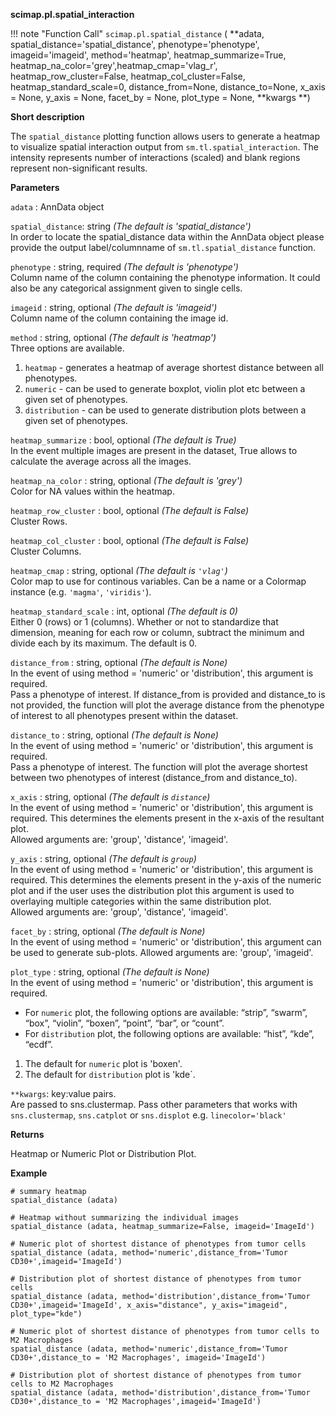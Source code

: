 **scimap.pl.spatial_interaction**

!!! note "Function Call"
    `scimap.pl.spatial_distance` (
      **adata, 
      spatial_distance='spatial_distance', 
      phenotype='phenotype', imageid='imageid', 
      method='heatmap', heatmap_summarize=True, 
      heatmap_na_color='grey',heatmap_cmap='vlag_r', 
      heatmap_row_cluster=False, heatmap_col_cluster=False, 
      heatmap_standard_scale=0, distance_from=None, 
      distance_to=None, x_axis = None, y_axis = None, 
      facet_by = None, plot_type = None, 
      **kwargs **)

**Short description**

The `spatial_distance` plotting function allows users to generate a heatmap to visualize spatial interaction output from
`sm.tl.spatial_interaction`. The intensity represents number of interactions (scaled) 
and blank regions represent non-significant results.

**Parameters**

`adata` : AnnData object  

`spatial_distance`: string *(The default is 'spatial_distance')*  
In order to locate the spatial_distance data within the AnnData object please provide the output 
label/columnname of `sm.tl.spatial_distance` function.

`phenotype` : string, required *(The default is 'phenotype')*  
Column name of the column containing the phenotype information. 
It could also be any categorical assignment given to single cells. 

`imageid` : string, optional *(The default is 'imageid')*  
Column name of the column containing the image id.

`method` : string, optional *(The default is 'heatmap')*  
Three options are available.  
1) `heatmap` - generates a heatmap of average shortest distance between all phenotypes.  
2) `numeric` - can be used to generate boxplot, violin plot etc between a given set of phenotypes.  
3) `distribution` - can be used to generate distribution plots between a given set of phenotypes.  

`heatmap_summarize` : bool, optional *(The default is True)*   
In the event multiple images are present in the dataset, True allows to calculate the 
average across all the images.

`heatmap_na_color` : string, optional *(The default is 'grey')*  
Color for NA values within the heatmap.

`heatmap_row_cluster` : bool, optional *(The default is False)*  
Cluster Rows.

`heatmap_col_cluster` : bool, optional *(The default is False)*  
Cluster Columns. 

`heatmap_cmap` : string, optional *(The default is `'vlag'`)*  
Color map to use for continous variables. Can be a name or a Colormap 
instance (e.g. `'magma'`, `'viridis'`). 

`heatmap_standard_scale` : int, optional *(The default is 0)*  
Either 0 (rows) or 1 (columns). Whether or not to standardize that dimension, 
meaning for each row or column, subtract the minimum and divide each by its maximum. The default is 0.
      
`distance_from` : string, optional *(The default is None)*  
In the event of using method = 'numeric' or 'distribution', this argument is required.  
Pass a phenotype of interest. If distance_from is provided and distance_to is not provided,
the function will plot the average distance from the phenotype of interest to all
phenotypes present within the dataset.

`distance_to` : string, optional *(The default is None)*  
In the event of using method = 'numeric' or 'distribution', this argument is required.  
Pass a phenotype of interest. The function will plot the average shortest between two phenotypes of
interest (distance_from and distance_to).

`x_axis` : string, optional *(The default is `distance`)*  
In the event of using method = 'numeric' or 'distribution', this argument is required.
This determines the elements present in the x-axis of the resultant plot.  
Allowed arguments are: 'group', 'distance', 'imageid'.

`y_axis` : string, optional *(The default is `group`)*  
In the event of using method = 'numeric' or 'distribution', this argument is required.
This determines the elements present in the y-axis of the numeric plot and if the user uses the distribution
plot this argument is used to overlaying multiple categories within the same distribution plot.  
Allowed arguments are: 'group', 'distance', 'imageid'.

`facet_by` : string, optional *(The default is None)*  
In the event of using method = 'numeric' or 'distribution', this argument can be used to
generate sub-plots. Allowed arguments are: 'group', 'imageid'.

`plot_type` : string, optional *(The default is None)*  
In the event of using method = 'numeric' or 'distribution', this argument is required.  
- For `numeric` plot, the following options are available: “strip”, “swarm”, “box”, “violin”, “boxen”, “point”, “bar”, or “count”.  
- For `distribution` plot, the following options are available: “hist”, “kde”, “ecdf”.  
1) The default for `numeric` plot is 'boxen'.  
2) The default for `distribution` plot is 'kde`.  

`**kwargs`: key:value pairs.  
Are passed to sns.clustermap. Pass other parameters that works with `sns.clustermap`, `sns.catplot` or `sns.displot`
e.g. `linecolor='black'`
 

**Returns**

Heatmap or Numeric Plot or Distribution Plot.

**Example**

```
# summary heatmap
spatial_distance (adata)
    
# Heatmap without summarizing the individual images
spatial_distance (adata, heatmap_summarize=False, imageid='ImageId')
    
# Numeric plot of shortest distance of phenotypes from tumor cells
spatial_distance (adata, method='numeric',distance_from='Tumor CD30+',imageid='ImageId')
    
# Distribution plot of shortest distance of phenotypes from tumor cells
spatial_distance (adata, method='distribution',distance_from='Tumor CD30+',imageid='ImageId', x_axis="distance", y_axis="imageid", plot_type="kde")
    
# Numeric plot of shortest distance of phenotypes from tumor cells to M2 Macrophages
spatial_distance (adata, method='numeric',distance_from='Tumor CD30+',distance_to = 'M2 Macrophages', imageid='ImageId')
    
# Distribution plot of shortest distance of phenotypes from tumor cells to M2 Macrophages
spatial_distance (adata, method='distribution',distance_from='Tumor CD30+',distance_to = 'M2 Macrophages',imageid='ImageId')
```
